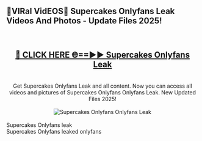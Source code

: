 <h2>🔴VIRal VidEOS🔴 Supercakes Onlyfans Leak Videos And Photos - Update Files 2025!</h2>
<br>
<div align="center">
<h2><a href="https://213.232.235.80/live/video.php?q=supercakes-onlyfans" rel="nofollow">🔴 CLICK HERE 🌐==►► Supercakes Onlyfans Leak</a></h2>
<br>
Get Supercakes Onlyfans Leak and all content. Now you can access all videos and pictures of Supercakes Onlyfans Onlyfans Leak. New Updated Files 2025!
<br>
<br>
<a href="https://213.232.235.80/live/video.php?q=supercakes-onlyfans" rel="nofollow" data-target="animated-image.originalLink"><img src="https://i.imgur.com/dJHk4Zq.gif" alt="Supercakes Onlyfans Onlyfans Leak" style="max-width: 100%; display: inline-block;" data-target="animated-image.originalImage"></a>
</div>
<br>
Supercakes Onlyfans leak<br>
Supercakes Onlyfans leaked onlyfans